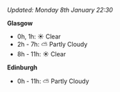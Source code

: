 *Updated: Monday 8th January 22:30*

**Glasgow**

* 0h, 1h: :sunny: Clear
* 2h - 7h: :partly_sunny: Partly Cloudy
* 8h - 11h: :sunny: Clear

**Edinburgh**

* 0h - 11h: :partly_sunny: Partly Cloudy
